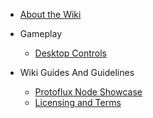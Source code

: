 - [About the Wiki](README.md)

- Gameplay
  - [Desktop Controls](/gameplay/desktopControlls.md)

- Wiki Guides And Guidelines
  - [Protoflux Node Showcase](/wikiGuides/nodeRender.md)
  - [Licensing and Terms](LICENSE.md)

<!-- - **Links**
- [![Github](https://icongr.am/simple/github.svg?color=808080&size=32)Github](https://github.com/FlippedCodes/Unofficial-Resonite-Docs) -->
